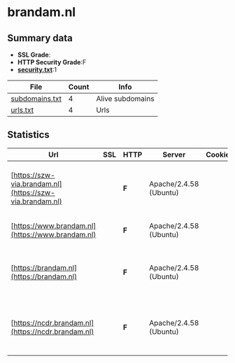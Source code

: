

# brandam.nl
## Summary data


 - **SSL Grade**:
 - **HTTP Security Grade**:F
 - **[security.txt](https://www.digitaleoverheid.nl/nieuws/standaard-security-txt-nu-verplicht-voor-overheid/)**:1


| File       | Count | Info |
|------------|-------|------|
|[subdomains.txt](/data/brandam.nl/subdomains.txt)|4|Alive subdomains|
|[urls.txt](/data/brandam.nl/urls.txt)|4|Urls|


## Statistics


| Url | SSL | HTTP | Server | Cookie | HSTS | CORS | CTO | CSP | XFO | XXP | RP |FP| Tech |Title |
|--------|-------|-------|------|------|------|------|------|------|------|------|------|------|------|------|
|[https://szw-via.brandam.nl](https://szw-via.brandam.nl)| | **F**|Apache/2.4.58 (Ubuntu)| | | | | | | | :white_check_mark: | |Apache HTTP Server:2.4.58 MySQL PHP Ubuntu WordPress:6.6.2 Yoast SEO:23.6|SZW - Voor een I...|
|[https://www.brandam.nl](https://www.brandam.nl)| | **F**|Apache/2.4.58 (Ubuntu)| | | | | | | | :white_check_mark: | |Apache HTTP Server:2.4.58 Ubuntu||
|[https://brandam.nl](https://brandam.nl)| | **F**|Apache/2.4.58 (Ubuntu)| | | | | | | | :white_check_mark: | |Apache HTTP Server:2.4.58 MySQL PHP Ubuntu WordPress:6.6.2 Yoast SEO:23.6|BranDAM|
|[https://ncdr.brandam.nl](https://ncdr.brandam.nl)| | **F**|Apache/2.4.58 (Ubuntu)| | | | | | | | :white_check_mark: | |Apache HTTP Server:2.4.58 MySQL PHP Ubuntu WordPress:6.6.2 Yoast SEO:23.6|NCDR|


